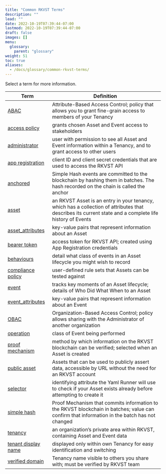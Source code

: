 ```yaml
---
title: "Common RKVST Terms"
description: ""
lead: ""
date: 2022-10-19T07:39:44-07:00
lastmod: 2022-10-19T07:39:44-07:00
draft: false
images: []
menu: 
  glossary:
    parent: "glossary"
weight: 51
toc: true
aliases: 
  - /docs/glossary/common-rkvst-terms/
---
```


Select a term for more information.

| **Term**            | **Definition**                                                                                                       |
|---------------------|----------------------------------------------------------------------------------------------------------------------|
| [ABAC](/platform/administration/managing-access-to-an-asset-with-abac/)                | Attribute-Based Access Control; policy that allows you to grant fine-grain access to members of your Tenancy         |
| [access policy](/platform/overview/core-concepts/#access-policies)       | grants chosen Asset and Event access to stakeholders                                                                 |
| [administrator](/developers/developer-patterns/getting-access-tokens-using-app-registrations/#creating-an-app-registration)           | user with permission to see all Asset and Event information within a Tenancy, and to grant access to other users     |
| [app registration](/developers/developer-patterns/getting-access-tokens-using-app-registrations/#creating-an-app-registration)    | client ID and client secret credentials that are used to access the RKVST API                                        |
| [anchored](/developers/developer-patterns/verifying-with-simple-hash/)  | Simple Hash events are committed to the blockchain by hashing them in batches. The hash recorded on the chain is called the anchor |
| [asset](/platform/overview/core-concepts/#assets)               | an RKVST Asset is an entry in your tenancy, which has a collection of attributes that describes its current state and a complete life history of Events |
| [asset_attributes](/platform/overview/creating-an-asset/#creating-an-asset)    | key-value pairs that represent information about an Asset                                                            |
| [bearer token](/platform/overview/creating-an-asset/#creating-an-asset)        | access token for RKVST API; created using App Registration credentials                                               |
| [behaviours](/platform/overview/creating-an-asset/#creating-an-asset)          | detail what class of events in an Asset lifecycle you might wish to record                                           |
| [compliance policy](/platform/administration/compliance-policies/)   | user-defined rule sets that Assets can be tested against                                                             |
| [event](/platform/overview/core-concepts/#events)               | tracks key moments of an Asset lifecycle; details of Who Did What When to an Asset                                   |
| [event_attributes](/platform/overview/creating-an-event-against-an-asset/#creating-events)    | key-value pairs that represent information about an Event                                                            |                                                        |
| [OBAC](/platform/administration/sharing-assets-with-obac/)                | Organization-Based Access Control; policy allows sharing with the Administrator of another organization                  |
| [operation](/platform/overview/creating-an-event-against-an-asset/#creating-events)           | class of Event being performed                                                                                       |
| [proof mechanism](/platform/overview/advanced-concepts/#proof-mechanisms)           | method by which information on the RKVST blockchain can be verified; selected when an Asset is created                                                                                       |
| [public asset](/platform/overview/public-attestation/)        | Assets that can be used to publicly assert data, accessible by URL without the need for an RKVST account                                                   |
| [selector](/platform/overview/creating-an-asset/#creating-an-asset)            | identifying attribute the Yaml Runner will use to check if your Asset exists already before attempting to create it  |
| [simple hash](/platform/overview/advanced-concepts/#simple-hash)            | Proof Mechanism that commits information to the RKVST blockchain in batches; value can confirm that information in the batch has not changed |
| [tenancy](/platform/overview/core-concepts/#tenancies)             | an organization’s private area within RKVST, containing Asset and Event data                                         |
| [tenant display name](/platform/administration/identity-and-access-management/#tenant-display-name) | displayed only within own Tenancy for easy identification and switching                                              |
| [verified domain](/platform/administration/verified-domain/)     | Tenancy name visible to others you share with; must be verified by RKVST team                                        |
